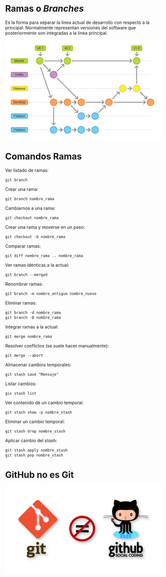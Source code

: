 # Ramas o *Branches*

Es la forma para separar la línea actual de desarrollo con respecto a la principal. Normalmente representan versiones del software que posteriormente son integradas a la línea principal.
	
![ramas](branches.png)

# Comandos Ramas

Ver listado de ramas:

    git branch

Crear una rama:

    git branch nombre_rama
   
Cambiarnos a una rama:

    git checkout nombre_rama
    
Crear una rama y moverse en un paso:

    git checkout -b nombre_rama
    
Comparar ramas:

    git diff nombre_rama .. nombre_rama
    
Ver ramas idénticas a la actual:

    git branch --merged
    
Renombrar ramas:

    git branch -m nombre_antiguo nombre_nuevo
    
Eliminar ramas:

    git branch -d nombre_rama
    git branch -D nombre_rama
    
Integrar ramas a la actual:

    git merge nombre_rama
    
Resolver conflictos (se suele hacer manualmente):

    git merge --abort
    
Almacenar cambios temporales:

    git stash save "Mensaje"
    
Listar cambios:

    gis stash list
    
Ver contenido de un cambio temporal:

    git stash show -p nombre_stash
    
Eliminar un cambio temporal:

    git stash drop nombre_stash
    
Aplicar cambio del *stash*:

    git stash apply nombre_stash
    git stash pop nombre_stash
    
# GitHub no es Git

![GitHub no es Git](githubNoGit.png)


